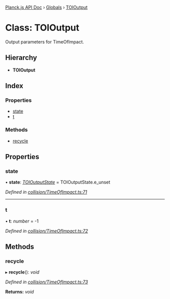 [Planck.js API Doc](../README.md) › [Globals](../globals.md) › [TOIOutput](toioutput.md)

# Class: TOIOutput

Output parameters for TimeOfImpact.

## Hierarchy

* **TOIOutput**

## Index

### Properties

* [state](toioutput.md#state)
* [t](toioutput.md#t)

### Methods

* [recycle](toioutput.md#recycle)

## Properties

###  state

• **state**: *[TOIOutputState](../enums/toioutputstate.md)* = TOIOutputState.e_unset

*Defined in [collision/TimeOfImpact.ts:71](https://github.com/shakiba/planck.js/blob/1bc1208/src/collision/TimeOfImpact.ts#L71)*

___

###  t

• **t**: *number* = -1

*Defined in [collision/TimeOfImpact.ts:72](https://github.com/shakiba/planck.js/blob/1bc1208/src/collision/TimeOfImpact.ts#L72)*

## Methods

###  recycle

▸ **recycle**(): *void*

*Defined in [collision/TimeOfImpact.ts:73](https://github.com/shakiba/planck.js/blob/1bc1208/src/collision/TimeOfImpact.ts#L73)*

**Returns:** *void*
